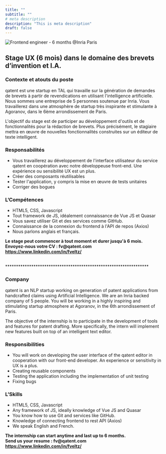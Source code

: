 ```yaml
---
title: ""
subtitle: ""
# meta description
description: "This is meta description"
draft: false
---
```


  <div class="">
        <img src="/images/uxinternship.jpg" alt="Frontend engineer - 6 months @Inria Paris" class="img-fluid w-100 rounded mb-4">
        <h2 class="mb-4">Stage UX (6 mois) dans le domaine des brevets d’invention et I.A.
</h2>
        <div class="content">
<h3 id="contexte-et-atouts-du-poste">Contexte et atouts du poste</h3>
<p>qatent est une startup en TAL qui travaille sur la génération de demandes de brevets à partir de revendications en utilisant l'intelligence artificielle. Nous sommes une entreprise de 5 personnes soutenue par Inria. Vous travaillerez dans une atmosphère de startup très inspirante et stimulante à Agoranov, dans le 6ème arrondissement de Paris.</p>
<p>L'objectif du stage est de participer au développement d'outils et de fonctionnalités pour la rédaction de brevets. Plus précisément, le stagiaire mettra en œuvre de nouvelles fonctionnalités construites sur un éditeur de texte intelligent.</p>

<h3 id="principales-activités">Responsabilités</h3>
<ul>
<li>Vous travaillerez au développement de l'interface utilisateur du service qatent en coopération avec notre développeuse front-end. Une expérience ou sensibilité UX est un plus.
</li>
<li>Créer des composants réutilisables
</li>
<li>Tester l'application, y compris la mise en œuvre de tests unitaires
</li>
<li>Corriger des bogues
</li>
</ul>
<h3 id="lessentiel-pour-réussir">L&rsquo;Compétences</h3>

<ul>
<li>HTML5, CSS, Javascript</li>
<li>Tout framework de JS, idéalement connaissance de Vue JS et Quasar</li>
<li>Vous savez utiliser Git et des services comme GitHub.</li>
<li>Connaissance de la connexion du frontend à l'API de repos (Axios)</li>
<li>Nous parlons anglais et français.</li>
</ul>
<p><strong>Le stage peut commencer à tout moment et durer jusqu'à 6 mois.
<br/>
Envoyez-nous votre CV : fv@qatent.com
<br/>
<a href="https://www.linkedin.com/in/fveltz/" target="_blank">https://www.linkedin.com/in/fveltz/ </a>
</strong></p>
</div>   
<br/>
 <div>******************************************************************</div>
 <div class="content">
<h3 id="contexte-et-atouts-du-poste">Company</h3>
<p>qatent is an NLP startup working on generation of patent applications from handcrafted claims using Artificial Intelligence. We are an Inria backed company of 5 people. You will be working in a highly inspiring and stimulating startup atmosphere at Agoranov, in the 6th arrondissement of Paris.</p>
<p>The objective of the internship is to participate in the development of tools and features for patent drafting. More specifically, the intern will implement new features built on top of an intelligent text editor. 
</p>

<h3 id="principales-activités">Responsibilities</h3>
<ul>
<li>You will work on developing the user interface of the qatent editor in cooperation with our front-end developer. An experience or sensitivity in UX is a plus.

</li>
<li>Creating reusable components

</li>
<li>Testing the application including the implementation of unit testing

</li>
<li>Fixing bugs

</li>
</ul>
<h3 id="lessentiel-pour-réussir">L&rsquo;Skills</h3>

<ul>
<li>HTML5, CSS, Javascript</li>
<li>Any framework of JS, ideally knowledge of Vue JS and Quasar
</li>
<li>You know how to use Git and services like GitHub.
</li>
<li>Knowledge of connecting frontend to rest API (Axios)
</li>
<li>We speak English and French.</li>
</ul>
<p><strong>The internship can start anytime and last up to 6 months. 
<br/>
Send us your resume : fv@qatent.com
<br/>
<a href="https://www.linkedin.com/in/fveltz/" target="_blank">https://www.linkedin.com/in/fveltz/ </a>
</strong></p>
</div> 
      </div>
